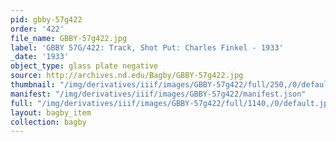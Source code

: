 ```yaml
---
pid: gbby-57g422
order: '422'
file_name: GBBY-57g422.jpg
label: 'GBBY 57G/422: Track, Shot Put: Charles Finkel - 1933'
_date: '1933'
object_type: glass plate negative
source: http://archives.nd.edu/Bagby/GBBY-57g422.jpg
thumbnail: "/img/derivatives/iiif/images/GBBY-57g422/full/250,/0/default.jpg"
manifest: "/img/derivatives/iiif/images/GBBY-57g422/manifest.json"
full: "/img/derivatives/iiif/images/GBBY-57g422/full/1140,/0/default.jpg"
layout: bagby_item
collection: bagby
---
```

